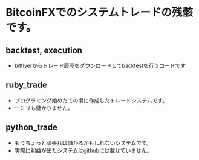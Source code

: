 # BitcoinFXでのシステムトレードの残骸です。
## backtest, execution
- bitflyerからトレード履歴をダウンロードしてbacktestを行うコードです

## ruby_trade
- プログラミング始めたての頃に作成したトレードシステムです。
- 一ミリも儲かりません。

## python_trade
- もうちょっと頑張れば儲かるかもしれないシステムです。
- 実際に利益が出たシステムはgithubには載せていません。

